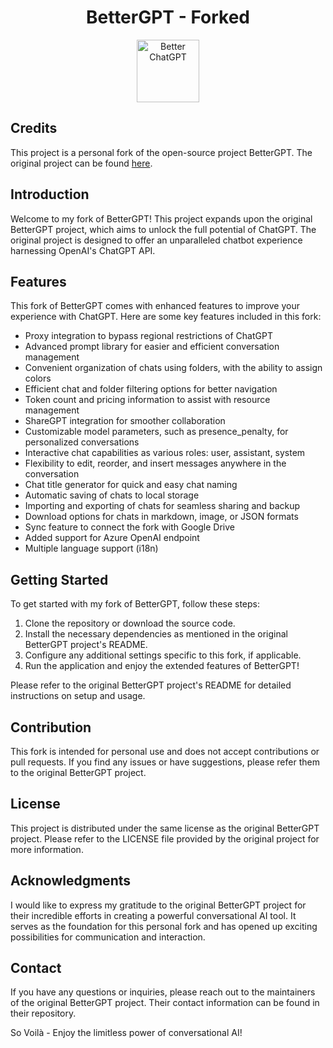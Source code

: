 <h1 align="center"><b>BetterGPT - Forked</b></h1>

<p align="center">
    <a target="_blank"><img src="public/apple-touch-icon.png" alt="Better ChatGPT" width="100" /></a>
</p>

## Credits
This project is a personal fork of the open-source project BetterGPT. The original project can be found [here](https://github.com/ztjhz/BetterChatGPT).

## Introduction
Welcome to my fork of BetterGPT! This project expands upon the original BetterGPT project, which aims to unlock the full potential of ChatGPT. The original project is designed to offer an unparalleled chatbot experience harnessing OpenAI's ChatGPT API.

## Features
This fork of BetterGPT comes with enhanced features to improve your experience with ChatGPT. Here are some key features included in this fork:

- Proxy integration to bypass regional restrictions of ChatGPT
- Advanced prompt library for easier and efficient conversation management
- Convenient organization of chats using folders, with the ability to assign colors
- Efficient chat and folder filtering options for better navigation
- Token count and pricing information to assist with resource management
- ShareGPT integration for smoother collaboration
- Customizable model parameters, such as presence_penalty, for personalized conversations
- Interactive chat capabilities as various roles: user, assistant, system
- Flexibility to edit, reorder, and insert messages anywhere in the conversation
- Chat title generator for quick and easy chat naming
- Automatic saving of chats to local storage
- Importing and exporting of chats for seamless sharing and backup
- Download options for chats in markdown, image, or JSON formats
- Sync feature to connect the fork with Google Drive
- Added support for Azure OpenAI endpoint
- Multiple language support (i18n)

## Getting Started
To get started with my fork of BetterGPT, follow these steps:

1. Clone the repository or download the source code.
2. Install the necessary dependencies as mentioned in the original BetterGPT project's README.
3. Configure any additional settings specific to this fork, if applicable.
4. Run the application and enjoy the extended features of BetterGPT!

Please refer to the original BetterGPT project's README for detailed instructions on setup and usage.

## Contribution
This fork is intended for personal use and does not accept contributions or pull requests. If you find any issues or have suggestions, please refer them to the original BetterGPT project.

## License
This project is distributed under the same license as the original BetterGPT project. Please refer to the LICENSE file provided by the original project for more information.

## Acknowledgments
I would like to express my gratitude to the original BetterGPT project for their incredible efforts in creating a powerful conversational AI tool. It serves as the foundation for this personal fork and has opened up exciting possibilities for communication and interaction.

## Contact
If you have any questions or inquiries, please reach out to the maintainers of the original BetterGPT project. Their contact information can be found in their repository.

So Voilà - Enjoy the limitless power of conversational AI!
